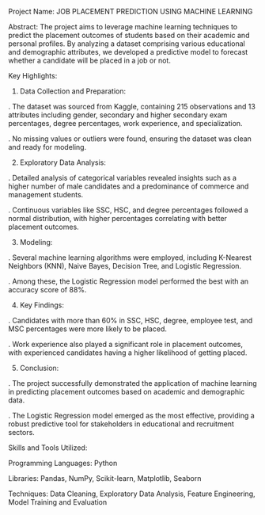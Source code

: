   Project Name: JOB PLACEMENT PREDICTION USING MACHINE LEARNING
                                    
Abstract:
The project aims to leverage machine learning techniques to predict the placement outcomes of students based on their academic and personal profiles. By analyzing a dataset comprising various educational and demographic attributes, we developed a predictive model to forecast whether a candidate will be placed in a job or not.

Key Highlights:

1. Data Collection and Preparation:
   
. The dataset was sourced from Kaggle, containing 215 observations and 13 attributes including gender, secondary and higher secondary exam percentages, degree percentages, work experience, and specialization​​.

. No missing values or outliers were found, ensuring the dataset was clean and ready for modeling​​.

2. Exploratory Data Analysis:
   
. Detailed analysis of categorical variables revealed insights such as a higher number of male candidates and a predominance of commerce and management students.

. Continuous variables like SSC, HSC, and degree percentages followed a normal distribution, with higher percentages correlating with better placement outcomes​​.

3. Modeling:
   
. Several machine learning algorithms were employed, including K-Nearest Neighbors (KNN), Naive Bayes, Decision Tree, and Logistic Regression.

. Among these, the Logistic Regression model performed the best with an accuracy score of 88%​​.

4. Key Findings:

. Candidates with more than 60% in SSC, HSC, degree, employee test, and MSC percentages were more likely to be placed.

. Work experience also played a significant role in placement outcomes, with experienced candidates having a higher likelihood of getting placed​​.

5. Conclusion:
   
. The project successfully demonstrated the application of machine learning in predicting placement outcomes based on academic and demographic data.

. The Logistic Regression model emerged as the most effective, providing a robust predictive tool for stakeholders in educational and recruitment sectors​​.

Skills and Tools Utilized:

Programming Languages: Python

Libraries: Pandas, NumPy, Scikit-learn, Matplotlib, Seaborn

Techniques: Data Cleaning, Exploratory Data Analysis, Feature Engineering, Model Training and Evaluation
